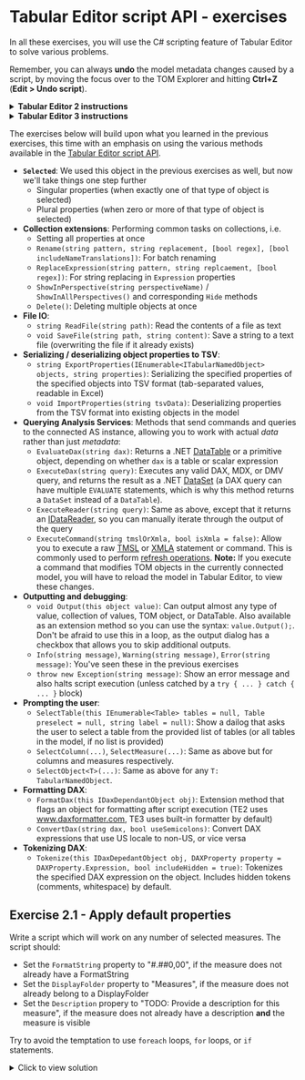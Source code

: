 # Tabular Editor script API - exercises

In all these exercises, you will use the C# scripting feature of Tabular Editor to solve various problems.

Remember, you can always **undo** the model metadata changes caused by a script, by moving the focus over to the TOM Explorer and hitting **Ctrl+Z** (**Edit > Undo script**).

<details>
<summary><b>Tabular Editor 2 instructions</b></summary>

To write and run C# scripts in **Tabular Editor 2**, the general steps are the following:

1) Launch Tabular Editor 2
2) Open a model (**File > Open > From File...** or **File > Open > From DB...**)
3) Go to the **C# Script** tab
4) Enter the script code and hit F5 to run the script
5) (Optional) Save your script to a file by clicking the **Save** icon just above the script editor

<img src="https://github.com/user-attachments/assets/f527fb90-036a-4dbb-b085-49e7ecac3004" width="50%">

</details>
<details>
<summary><b>Tabular Editor 3 instructions</b></summary>

To write and run C# scripts in **Tabular Editor 2**, the general steps are the following:

1) Launch Tabular Editor 3
2) (Optional) Open a model (**File > Open > Model from File...** or **File > Open > Model from DB...**)
3) Create a new C# script tab (**File > New > New C# script**
4) Enter the script code and hit F5 to run the script
5) (Optional) Save your script to a file by hitting **Ctrl+S** (**File > Save**)

<img src="https://github.com/user-attachments/assets/8c1d02d1-f541-494f-b853-d8951fb87d22" width="50%">

**Note:** In Tabular Editor 3, scripts can be executed even when no model is loaded. However, you will not be able to access the `Model` or the `Selected` top-level objects, since no model metadata is present.

</details>

The exercises below will build upon what you learned in the previous exercises, this time with an emphasis on using the various methods available in the [Tabular Editor script API](https://docs.tabulareditor.com/api/TabularEditor.Shared.Scripting.ScriptHost.html#methods).

- **`Selected`**: We used this object in the previous exercises as well, but now we'll take things one step further
  - Singular properties (when exactly one of that type of object is selected)
  - Plural properties (when zero or more of that type of object is selected)
- **Collection extensions**: Performing common tasks on collections, i.e.
  - Setting all properties at once
  - `Rename(string pattern, string replacement, [bool regex], [bool includeNameTranslations])`: For batch renaming
  - `ReplaceExpression(string pattern, string replcaement, [bool regex])`: For string replacing in `Expression` properties
  - `ShowInPerspective(string perspectiveName)` / `ShowInAllPerspectives()` and corresponding `Hide` methods
  - `Delete()`: Deleting multiple objects at once
- **File IO**:
  - `string ReadFile(string path)`: Read the contents of a file as text
  - `void SaveFile(string path, string content)`: Save a string to a text file (overwriting the file if it already exists)
- **Serializing / deserializing object properties to TSV**:
  - `string ExportProperties(IEnumerable<ITabularNamedObject> objects, string properties)`: Serializing the specified properties of the specified objects into TSV format (tab-separated values, readable in Excel)
  - `void ImportProperties(string tsvData)`: Deserializing properties from the TSV format into existing objects in the model
- **Querying Analysis Services**: Methods that send commands and queries to the connected AS instance, allowing you to work with actual _data_ rather than just _metadata_:
  - `EvaluateDax(string dax)`: Returns a .NET [DataTable](https://learn.microsoft.com/en-us/dotnet/api/system.data.datatable?view=net-8.0) or a primitive object, depending on whether `dax` is a table or scalar expression
  - `ExecuteDax(string query)`: Executes any valid DAX, MDX, or DMV query, and returns the result as a .NET [DataSet](https://learn.microsoft.com/en-us/dotnet/api/system.data.dataset?view=net-8.0) (a DAX query can have multiple `EVALUATE` statements, which is why this method returns a `DataSet` instead of a `DataTable`).
  - `ExecuteReader(string query)`: Same as above, except that it returns an [IDataReader](https://learn.microsoft.com/en-us/dotnet/api/system.data.idatareader?view=net-8.0), so you can manually iterate through the output of the query
  - `ExecuteCommand(string tmslOrXmla, bool isXmla = false)`: Allow you to execute a raw  [TMSL](https://learn.microsoft.com/en-us/analysis-services/tmsl/tabular-model-scripting-language-tmsl-reference?view=asallproducts-allversions) or [XMLA](https://docs.tabulareditor.com/te2/Useful-script-snippets.html#clearing-the-analysis-services-engine-cache) statement or command. This is commonly used to perform [refresh operations](https://docs.tabulareditor.com/te2/Useful-script-snippets.html#querying-analysis-services). **Note:** If you execute a command that modifies TOM objects in the currently connected model, you will have to reload the model in Tabular Editor, to view these changes.
- **Outputting and debugging**:
  - `void Output(this object value)`: Can output almost any type of value, collection of values, TOM object, or DataTable. Also available as an extension method so you can use the syntax: `value.Output();`. Don't be afraid to use this in a loop, as the output dialog has a checkbox that allows you to skip additional outputs.
  - `Info(string message)`, `Warning(string message)`, `Error(string message)`: You've seen these in the previous exercises
  - `throw new Exception(string message)`: Show an error message and also halts script execution (unless catched by a `try { ... } catch { ... }` block)
- **Prompting the user**:
  - `SelectTable(this IEnumerable<Table> tables = null, Table preselect = null, string label = null)`: Show a dailog that asks the user to select a table from the provided list of tables (or all tables in the model, if no list is provided)
  - `SelectColumn(...)`, `SelectMeasure(...)`: Same as above but for columns and measures respectively.
  - `SelectObject<T>(...)`: Same as above for any `T: TabularNamedObject`.
- **Formatting DAX**:
  - `FormatDax(this IDaxDependantObject obj)`: Extension method that flags an object for formatting after script execution (TE2 uses www.daxformatter.com, TE3 uses built-in formatter by default)
  - `ConvertDax(string dax, bool useSemicolons)`: Convert DAX expressions that use US locale to non-US, or vice versa
- **Tokenizing DAX**:
  - `Tokenize(this IDaxDepedantObject obj, DAXProperty property = DAXProperty.Expression, bool includeHidden = true)`: Tokenizes the specified DAX expression on the object. Includes hidden tokens (comments, whitespace) by default.

## Exercise 2.1 - Apply default properties

Write a script which will work on any number of selected measures. The script should:

- Set the `FormatString` property to "#.##0,00", if the measure does not already have a FormatString
- Set the `DisplayFolder` property to "Measures", if the measure does not already belong to a DisplayFolder
- Set the `Description` propery to "TODO: Provide a description for this measure", if the measure does not already have a description **and** the measure is visible

Try to avoid the temptation to use `foreach` loops, `for` loops, or `if` statements.

<details><summary>Click to view solution</summary>

```csharp
Selected.Measures.Where(m => !string.IsNullOrEmpty(m.FormatString)).FormatString = "#.##0,00";
Selected.Measures.Where(m => !string.IsNullOrEmpty(m.DisplayFolder)).DisplayFolder = "Measures";
Selected.Measures.Where(m => !string.IsNullOrEmpty(m.Description) && m.IsVisible).Description = "TODO: Provide a description for this measure";
```

</details>
